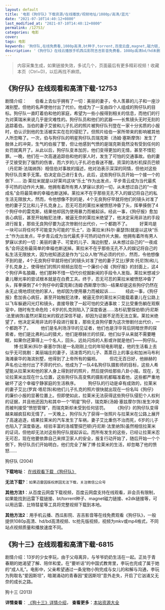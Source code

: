 ```yaml
---
layout: default
title: '电影《狗仔队》下载资源/在线播放/视频地址/1080p/高清/蓝光'
date: "2021-07-10T14:40:12+0800"
last_modified_at: "2021-07-10T14:40:12+0800"
permalink: /12753/
categories: 电影
cover:
tags: 电影
keywords: '狗仔队,在线免费看,1080p高清,bt种子,torrent,百度云盘,magnet,磁力链,迅雷下载资源'
description: '《狗仔队》在线云播放手机西瓜影院吉吉影音免费看，1080p高清bd/hd未删减完整版和tc抢先枪版，mkv/mp4格式，附带bt/torrent种子、magnet/磁力链、百度云盘、网盘资源迅雷下载链接'
---
```


>内容采集生成，如果链接失效，多试几个，页面最后有更多精彩视频！收藏本页（Ctrl+D)，以后再找不麻烦。


## 《狗仔队》在线观看和高清下载-12753

剧情介绍：　　伯看上去似乎拥有了一切：美丽的妻子，令人羡慕的儿子和一座沙滩别墅。但他的名声使他付出了代价。他成为了一支由四个人组成的狗仔队的目标。狗仔队一直盯着伯和他的家庭，希望为一些小报得到相关的信息，而他们的行为对莱瑞米来说几乎是灾难性的。狗仔队员和他们的武器——长焦镜头无时无刻的追踪着伯。当伯的妻子艾彼和儿子扎迟的照片被狗仔队刊登在一家十分劣质的小报时，伯认识到他的生活被实实在在的侵犯了。但照片给伯一家所带来的影响被其他人所忽略了。一次，伯与狗仔队的明星狗仔队员瑞克斯（汤姆·塞斯摩饰）发生了肢体上的冲突，生气的伯报了警，但让他感到气愤的是瑞克斯竟然没有受到任何的处罚就离开了。从此以后，狗仔队变本加厉，他们变得更加的无情，甚至不惜犯罪。一晚，他们在一次高速追踪伯和他的家人时，发生了可怕的交通事故。伯的妻子艾彼受到了强烈的伤害，而六岁的儿子扎迟也昏迷不醒。资深的洛杉机探员巴顿（丹尼斯·法瑞纳饰）相信伯对事故的描述，他对泊表示深深的同情，但他对这些狗仔队员束手无策。伯决定自己进行复仇，此后，这些狗仔队员开始一个接一个的倒下…… 泊·莱拉米就是以好莱坞这块“乐土”作为出发点，平步青云成为当代最炙手可热的动作片大腕，他拥有着所有男人梦寐以求的一切，从未想过自己的“一夜成名”会将最简单的幸福也断送掉。莱拉米不在乎那些无孔不入的娱记将自己的私生活无限放大，然而，令他想像不到的是，4个无良狗仔早就将他们的镜头对准了他的妻子艾比和儿子扎克身上。忍无可忍的莱拉米被愤怒冲昏了头，挥拳揍倒了4个狗仔中的雷克斯，结果他却因为使用暴力而被起诉。经此一事，《狗仔报》愈加丧心病狂，甚至开始触犯法律，被逼无奈的莱拉米绝望了，他决定采用非法的手段进行报复，那些无良狗仔要为这次惨剧付出代价，一个都跑不了。 　　好莱坞是一块可以将任何不可能变为可能的“乐土”，泊·莱拉米(科尔·豪瑟饰)就是以这块“乐土”作为出发点，平步青云成为当代最炙手可热的动作片大腕，他拥有着所有男人梦寐以求的一切：美丽的妻子、可爱的儿子、海边别墅，从未想过自己的“一夜成名”会将这些最简单的幸福也断送掉。莱拉米不在乎那些无孔不入的娱记将自己的私生活无限放大，因为他知道这是作为“公众人物”所必须的代价，然而，令他想像不到的是，4个无良狗仔早就将他们的镜头对准了他的妻子艾比(萝宾·托尼饰)和儿子扎克身上，使得他们的照片频频出现在一个廉价小报《狗仔报》的封面上，这4个狗仔声名狼藉，他们那种不惜一切代价挖掘新闻的手段令人发指，莱拉米想减少妻儿曝光率的尝试根本就是在白费工夫。终于，忍无可忍的莱拉米被愤怒冲昏了头，挥拳揍倒了4个狗仔中的雷克斯(汤姆·西斯摩尔饰)--结果却是这些狗仔仍然在永无止境地烦扰他的家人，他却因为使用暴力而被起诉…… 　　经此一事，《狗仔报》愈加丧心病狂，甚至开始触犯法律，被逼无奈的莱拉米只能载着妻儿在公路上以飞车躲避闪光灯和镜头，直接导致了一起可怕的交通事故：艾比受重伤躺在观察室中，随时有生命危险；6岁的扎克则陷入了深度昏迷……洛杉矶警探伯顿(丹尼斯·法里纳饰)虽然对莱拉米的叙述深信不疑，却因为证据不足而无法立案。莱拉米绝望了，他决定采用非法的手段进行报复，那些无良狗仔要为这次惨剧付出代价，一个都跑不了。 　　他们是名利场浮华的见证者，他们也是浮华背后阴暗世界的探索者，他们是比弗利山的猎犬，他们是穆赫兰的侦探，他们似乎从来就不需要睡眠，如果你还算得上一个名人，回头，远处闪烁的人影或许就是他们——狗仔队。 　　博·拉莱米(科尔·豪塞尔饰)是一名刚刚上位的年轻电影明星，他的生活看上去似乎无可挑剔：美丽端庄的妻子，活泼乖巧的儿子、蒸蒸日上的事业和加洲马布利海滩豪华的海滨别墅，他得到了上帝所有的偏袒。 　　但花无百日好，他赫赫的声名也让他付出了不菲的代价。他成为了一队4名狗仔队摄影师的目标，这些人希望能从拉莱米和他的家人身上得到好的照片，然后提供给那些八卦小报。现在，无论拉莱米出现在什么位置，这些狗仔队高变焦的摄影机都瞄准着他，这些都严重地破坏了这个幸福宁静家庭的生活秩序。 　　狗仔队的行动是卓有成效的，拉莱米的妻子艾比(罗宾·塔尼饰)和他们儿子扎克的照片很快就出现在一份名叫《狗仔》的廉价小报的显著位置上。但即使如此，拉莱米无法获得这些狗仔队侵犯个人权利的证据，并且他还因为和其中一个“明星”狗仔，瑞克斯(汤姆·塞兹摩尔饰)发生冲突而被判接受“愤怒管理”，而瑞克斯却未受到任何惩罚。 　　《狗仔》的狗仔队变得越来越疯狂和无情了，一天晚上，狗仔队为了获得一张照片与拉莱米在公路上展开了高速追逐，结果拉莱米的汽车发生了车祸，妻子艾比重伤不治而死，6岁的儿子也陷入了深度昏迷。经验丰富的洛城警探巴顿(丹尼斯·法里纳饰)虽然相信拉莱米的证词，但他却无法对这些狗仔队提起诉讼。而所有发生的这些，已经让拉莱米忍无可忍，现在他要依靠自己来捍卫家人的安全，报复行动开始了，随后开始一个个倒下，狗仔队员们开始明白，他们完全了解了博·拉莱米的生活，却忽略了他的愤怒……


狗仔队 (2004)

**下载地址**： [在线观看下载 《狗仔队》](https://www.btbtdy.me/btdy/dy6564.html) 


**无法下载?**：`如果迅雷因版权原因无法下载，关注微信公众号 `

**其他方法1**：从百度云网盘下载视频，百度云网盘支持在线观看，非会员有限制，如果能找到迅雷下载链接、bt/torrent种子、magnet磁力链接、e2dk链接等，可以用迅雷、比特彗星等工具将完整视频下载到本地。

**其他方法2**：用手机云播、西瓜影院、吉吉影音等在线免费观看《狗仔队》，一般提供1080p高清、hd/bd高清视频、tc抢先版视频，视频为mkv或mp4格式，不同站点视频质量和播放速度不同。


## 《狗十三》在线观看和高清下载-6815

剧情介绍：13岁的少女李玩，由于父母离异，与爷爷奶奶生活在一起。正处于青春期的她渴望了解、陪伴和爱。在“要听话”的中国式教育里，李玩也完成了属于她的“成人礼”。电影中，父亲希望通过一条宠物小狗完成与女儿的和解与沟通，李玩为狗取名“爱因斯坦”，暗潮涌动的青春因“爱因斯坦”意外走失，开启了它汹涌又无奈的成长之路。


狗十三 (2013)

**详情查看**： [《狗十三》详情介绍](/movie/6815/)， **查看更多**：[本站资源大全](/movie/t/all/)

